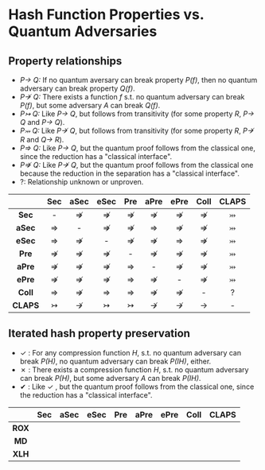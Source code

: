 Hash Function Properties vs. Quantum Adversaries
================================================


Property relationships
----------------------

* *P→ Q:* If no quantum aversary can break property *P(f)*, then no quantum
          adversary can break property *Q(f)*.
* *P↛ Q:* There exists a function *f* s.t. no quantum adversary can break
          *P(f)*, but some adversary *A* can break *Q(f)*.
* *P↣ Q:* Like *P→ Q*, but follows from transitivity (for some property *R*,
          *P→ Q* and *P→ Q*).
* *P⤔ Q:* Like *P↛ Q*, but follows from transitivity (for some property *R*,
          *P↛ R* and *Q→ R*).
* *P⇒ Q:* Like *P→ Q*, but the quantum proof follows from the classical one,
          since the reduction has a "classical interface".
* *P⇏ Q:* Like *P↛ Q*, but the quantum proof follows from the classical one
          because the reduction in the separation has a "classical interface".
* ?:      Relationship unknown or unproven.

|         |  Sec  | aSec  | eSec  |  Pre  | aPre  | ePre  | Coll  | CLAPS |
|:-------:|:-----:|:-----:|:-----:|:-----:|:-----:|:-----:|:-----:|:-----:|
|**Sec**  |   -   |   ⇏   |   ⇏   |   ⇏   |   ⇏   |   ⇏   |   ⇏   |   ⤔   |
|**aSec** |   ⇒   |   -   |   ⇏   |   ⇏   |   ⇒   |   ⇏   |   ⇏   |   ⤔   |
|**eSec** |   ⇒   |   ⇏   |   -   |   ⇏   |   ⇏   |   ⇒   |   ⇏   |   ⤔   |
|**Pre**  |   ⇏   |   ⇏   |   ⇏   |   -   |   ⇏   |   ⇏   |   ⇏   |   ⤔   |
|**aPre** |   ⇏   |   ⇏   |   ⇏   |   ⇒   |   -   |   ⇏   |   ⇏   |   ⤔   |
|**ePre** |   ⇏   |   ⇏   |   ⇏   |   ⇒   |   ⇏   |   -   |   ⇏   |   ⤔   |
|**Coll** |   ⇒   |   ⇏   |   ⇒   |   ⇒   |   ⇏   |   ⇏   |   -   |   ?   |
|**CLAPS**|   ↣   |   ↛   |   ↣   |   ↣   |   ↛   |   ↛   |   →   |   -   |


Iterated hash property preservation
-----------------------------------

* ✓ : For any compression function *H*, s.t. no quantum adversary can break
      *P(H)*, no quantum adversary can break *P(IH)*, either.
* ✗ : There exists a compression function *H*, s.t. no quantum adversary can
      break *P(H)*, but some adversary *A* can break *P(IH)*.
* ✔ : Like ✓ , but the quantum proof follows from the classical one, since
      the reduction has a "classical interface".

|         |  Sec  | aSec  | eSec  |  Pre  | aPre  | ePre  | Coll  | CLAPS |
|:-------:|:-----:|:-----:|:-----:|:-----:|:-----:|:-----:|:-----:|:-----:|
|**ROX**  |       |       |       |       |       |       |       |       |
|**MD**   |       |       |       |       |       |       |       |       |
|**XLH**  |       |       |       |       |       |       |       |       |
